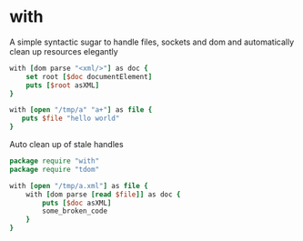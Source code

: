with
====

A simple syntactic sugar to handle files, sockets and dom and automatically clean up resources elegantly

```tcl
with [dom parse "<xml/>"] as doc {
    set root [$doc documentElement]
    puts [$root asXML]
}
```

```tcl
with [open "/tmp/a" "a+"] as file {
   puts $file "hello world"
}
```

Auto clean up of stale handles
```tcl
package require "with"
package require "tdom"

with [open "/tmp/a.xml"] as file {
    with [dom parse [read $file]] as doc {
        puts [$doc asXML]
        some_broken_code
    }
}
```
